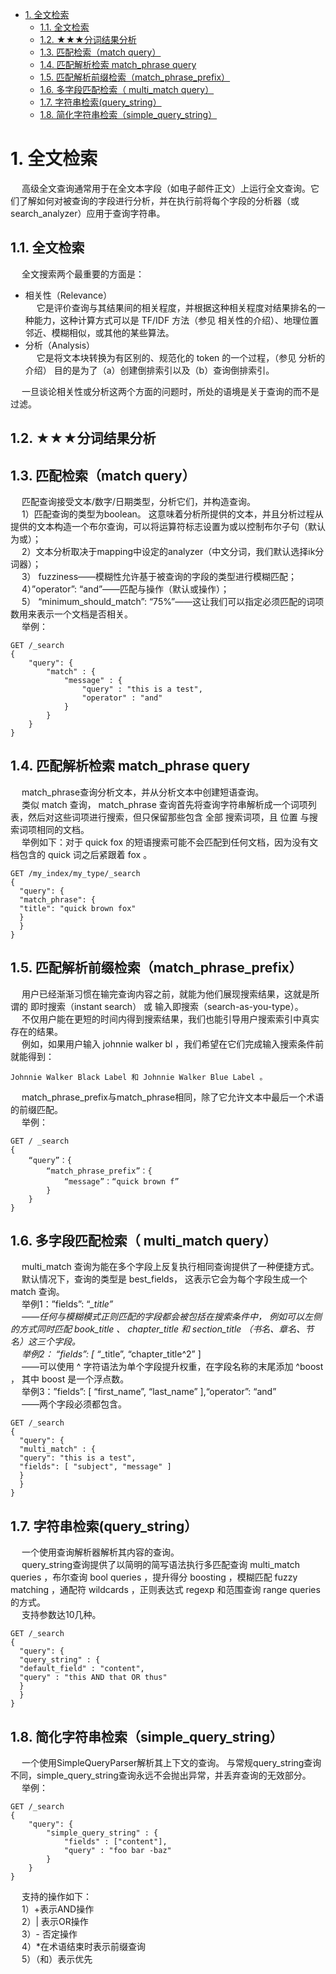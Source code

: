 

<!-- TOC -->

- [1. 全文检索](#1-全文检索)
    - [1.1. 全文检索](#11-全文检索)
    - [1.2. ★★★分词结果分析](#12-★★★分词结果分析)
    - [1.3. 匹配检索（match query）](#13-匹配检索match-query)
    - [1.4. 匹配解析检索 match_phrase query](#14-匹配解析检索-match_phrase-query)
    - [1.5. 匹配解析前缀检索（match_phrase_prefix）](#15-匹配解析前缀检索match_phrase_prefix)
    - [1.6. 多字段匹配检索（ multi_match query）](#16-多字段匹配检索-multi_match-query)
    - [1.7. 字符串检索(query_string）](#17-字符串检索query_string)
    - [1.8. 简化字符串检索（simple_query_string）](#18-简化字符串检索simple_query_string)

<!-- /TOC -->

# 1. 全文检索
&emsp; 高级全文查询通常用于在全文本字段（如电子邮件正文）上运行全文查询。它们了解如何对被查询的字段进行分析，并在执行前将每个字段的分析器（或search_analyzer）应用于查询字符串。 

## 1.1. 全文检索
&emsp; 全文搜索两个最重要的方面是：  
* 相关性（Relevance）  
&emsp; 它是评价查询与其结果间的相关程度，并根据这种相关程度对结果排名的一种能力，这种计算方式可以是 TF/IDF 方法（参见 相关性的介绍）、地理位置邻近、模糊相似，或其他的某些算法。  
* 分析（Analysis）  
&emsp; 它是将文本块转换为有区别的、规范化的 token 的一个过程，（参见 分析的介绍） 目的是为了（a）创建倒排索引以及（b）查询倒排索引。  

&emsp; 一旦谈论相关性或分析这两个方面的问题时，所处的语境是关于查询的而不是过滤。  


## 1.2. ★★★分词结果分析  
<!-- 
https://bigmaning.blog.csdn.net/article/details/110204549
-->


## 1.3. 匹配检索（match query）
&emsp; 匹配查询接受文本/数字/日期类型，分析它们，并构造查询。  
&emsp; 1）匹配查询的类型为boolean。 这意味着分析所提供的文本，并且分析过程从提供的文本构造一个布尔查询，可以将运算符标志设置为或以控制布尔子句（默认为或）；  
&emsp; 2）文本分析取决于mapping中设定的analyzer（中文分词，我们默认选择ik分词器）；  
&emsp; 3） fuzziness——模糊性允许基于被查询的字段的类型进行模糊匹配；  
&emsp; 4）”operator”: “and”——匹配与操作（默认或操作）；  
&emsp; 5） “minimum_should_match”: “75%”——这让我们可以指定必须匹配的词项数用来表示一个文档是否相关。  
&emsp; 举例：  

```
GET /_search
{
    "query": {
        "match" : {
            "message" : {
                "query" : "this is a test",
                "operator" : "and"
            }
        }
    }
}
```

## 1.4. 匹配解析检索 match_phrase query
&emsp; match_phrase查询分析文本，并从分析文本中创建短语查询。  
&emsp; 类似 match 查询， match_phrase 查询首先将查询字符串解析成一个词项列表，然后对这些词项进行搜索，但只保留那些包含 全部 搜索词项，且 位置 与搜索词项相同的文档。  
&emsp; 举例如下：对于 quick fox 的短语搜索可能不会匹配到任何文档，因为没有文档包含的 quick 词之后紧跟着 fox 。

```
GET /my_index/my_type/_search
{
  "query": {
  "match_phrase": {
  "title": "quick brown fox"
  }
  }
}
```

## 1.5. 匹配解析前缀检索（match_phrase_prefix）
&emsp; 用户已经渐渐习惯在输完查询内容之前，就能为他们展现搜索结果，这就是所谓的 即时搜索（instant search） 或 输入即搜索（search-as-you-type）。  
&emsp; 不仅用户能在更短的时间内得到搜索结果，我们也能引导用户搜索索引中真实存在的结果。  
&emsp; 例如，如果用户输入 johnnie walker bl ，我们希望在它们完成输入搜索条件前就能得到：  

```text
Johnnie Walker Black Label 和 Johnnie Walker Blue Label 。
```

&emsp; match_phrase_prefix与match_phrase相同，除了它允许文本中最后一个术语的前缀匹配。  
&emsp; 举例：

```
GET / _search
{
    “query”：{
        “match_phrase_prefix”：{
            “message”：“quick brown f”
        }
    }
}
```

## 1.6. 多字段匹配检索（ multi_match query）
&emsp; multi_match 查询为能在多个字段上反复执行相同查询提供了一种便捷方式。  
&emsp; 默认情况下，查询的类型是 best_fields， 这表示它会为每个字段生成一个 match 查询。  
&emsp; 举例1：”fields”: “*_title”  
&emsp; ——任何与模糊模式正则匹配的字段都会被包括在搜索条件中， 例如可以左侧的方式同时匹配 book_title 、 chapter_title 和 section_title （书名、章名、节名）这三个字段。  
&emsp; 举例2： “fields”: [ “*_title”, “chapter_title^2” ]  
&emsp; ——可以使用 ^ 字符语法为单个字段提升权重，在字段名称的末尾添加 ^boost ， 其中 boost 是一个浮点数。  
&emsp; 举例3：”fields”: [ “first_name”, “last_name” ],“operator”: “and”   
&emsp; ——两个字段必须都包含。

```
GET /_search
{
  "query": {
  "multi_match" : {
  "query": "this is a test",
  "fields": [ "subject", "message" ]
  }
  }
}
```


## 1.7. 字符串检索(query_string）
&emsp; 一个使用查询解析器解析其内容的查询。  
&emsp; query_string查询提供了以简明的简写语法执行多匹配查询 multi_match queries ，布尔查询 bool queries ，提升得分 boosting ，模糊匹配 fuzzy matching ，通配符 wildcards ，正则表达式 regexp 和范围查询 range queries 的方式。  
&emsp; 支持参数达10几种。

```
GET /_search
{
  "query": {
  "query_string" : {
  "default_field" : "content",
  "query" : "this AND that OR thus"
  }
  }
}
```

## 1.8. 简化字符串检索（simple_query_string）
&emsp; 一个使用SimpleQueryParser解析其上下文的查询。 与常规query_string查询不同，simple_query_string查询永远不会抛出异常，并丢弃查询的无效部分。  
&emsp; 举例：  

```
GET /_search
{
    "query": {
        "simple_query_string" : {
            "fields" : ["content"],
            "query" : "foo bar -baz"
        }
    }
}
```

&emsp; 支持的操作如下：  
&emsp; 1）+表示AND操作  
&emsp; 2）| 表示OR操作  
&emsp; 3）- 否定操作  
&emsp; 4）*在术语结束时表示前缀查询  
&emsp; 5）（和）表示优先  
